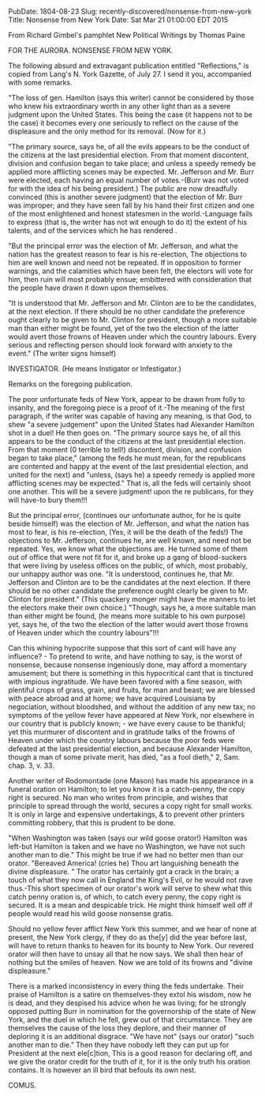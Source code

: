 PubDate: 1804-08-23
Slug: recently-discovered/nonsense-from-new-york
Title: Nonsense from New York
Date: Sat Mar 21 01:00:00 EDT 2015

From Richard Gimbel's pamphlet New Political Writings by Thomas Paine


FOR THE AURORA. 
NONSENSE FROM NEW YORK.

The following absurd and extravagant publication entitled "Reflections," is copied from Lang's N. York Gazette, of July 27. I send it you, accompanied with some remarks.

"The loss of gen. Hamilton (says this writer) cannot be considered by those who knew his extraordinary worth in any other light than as a severe judgment upon the United States. This being the case (it happens not to be the case) it becomes every one seriously to reflect on the cause of the displeasure and the only method for its removal. (Now for it.)

"The primary source, says he, of all the evils appears to be the conduct of the citizens at the last presidential election. From that moment discontent, division and confusion began to take place; and unless a speedy remedy be applied more afflicting scenes may be expected. Mr. Jefferson and Mr. Burr were elected, each having an equal number of votes.-(Burr was not voted for with the idea of his being president.) The public are now dreadfully convinced (this is another severe  judgment) that the election of Mr. Burr was improper; and they have seen fall by his hand their first citizen and one of the most enlightened and honest statesmen in the world.-Language fails to express (that is, the writer has not wit enough to do it) the extent of his talents, and of the services which he has rendered .

"But the principal error was the election of Mr. Jefferson, and what the nation has the greatest reason to fear is his re-election, The objections to him are well known and need not be repeated. If in opposition to former warnings, and the calamities which have been felt, the electors will vote for him, then ruin will most probably ensue; embittered with consideration that the people have drawn it down upon themselves.

"It is understood that Mr. Jefferson and Mr. Clinton are to be the candidates, at the next election. If there should be no other candidate the preference ought clearly to be given to Mr. Clinton for president, though a more suitable man than either might be found, yet of the two the election of the latter would avert those frowns of Heaven under which the country labours. Every serious and reflecting person should look forward with anxiety to the event." (The writer signs himself)

INVESTIGATOR.
(He means Instigator or lnfestigator.)

Remarks on the foregoing publication.

The poor unfortunate feds of New York, appear to be drawn from folly to insanity, and the foregoing piece is a proof of it.-The meaning of the first paragraph, if the writer was capable of having any meaning, is that God, to shew "a severe judgement"  upon the United States had Alexander Hamilton shot in a duel!
He then goes on. "The primary source says he, of all this appears to be the conduct of the citizens at the last presidential election. From that moment (0 terrible to tell!) discontent, division, and confusion began to take place," (among the feds he must mean, for the republicans are contented and happy at the event of the last presidential election, and united for the next) and "unless, (says he) a speedy remedy is applied more afflicting scenes may be expected." That is, all the feds will certainly shoot one another. This will be a severe judgment! upon the re­ publicans,  for they will have-to bury them!!!

But the principal error, (continues our unfortunate author, for he is quite beside himself) was the election of Mr. Jefferson, and what the nation has most to fear, is his re-election, (Yes, it will be the death of the feds!) The objections to Mr. Jefferson, continues he, are well known, and need not be repeated. Yes, we know what the objections are. He turned some of them out of office that were not fit for it, and broke up a gang of blood-suckers that were living by useless offices on the public, of which, most probably, our unhappy author was one. "It is understood, continues he, that Mr. Jefferson and Clinton are to be the candidates at the next election. If there should be no other candidate the preference ought clearly be given to Mr. Clinton for president." (This quackery­ monger might have the manners to let the electors make their own choice.) "Though, says he, a more suitable man than either might be found, (he means more suitable to his own purpose) yet, says he, of the two the election of the latter would avert those frowns of Heaven under which the country labours"!!!

Can this whining hypocrite suppose that this sort of cant will have any influence? - To pretend to write, and have nothing to say, is the worst of nonsense, because nonsense ingeniously done, may afford a momentary amusement; but there is something in this hypocritical cant that is tinctured with impious ingratitude. We have been favored with a fine season, with plentiful crops of grass, grain, and fruits, for man and beast; we are blessed with peace abroad and at home; we have acquired Louisiana by negociation, without bloodshed, and without the addition of any new tax; no symptoms of the yellow fever have appeared at New York, nor elsewhere in our country that is publicly known; - we have every cause to be thankful; yet this murmurer of discontent and in­ gratitude talks of the frowns of Heaven under which the country labours because the poor feds were defeated at the last presidential election, and because Alexander Hamilton, though a man of some private merit, has died, "as a fool dieth," 2, Sam. chap. 3, v. 33.

Another writer of Rodomontade (one Mason) has made his appearance in a funeral oration on Hamilton; to let you know it is a catch-penny, the copy right is secured. No man who writes from principle, and wishes that principle to spread through the world, secures a copy right for small works. It is only in large and expensive undertakings, & to prevent other printers committing robbery, that this is prudent to be done.

"When Washington was taken (says our wild goose orator!) Hamilton was left-but Hamilton is taken and we have no Washington, we have not such another man to die." This might be true if we had no better men than our orator. "Bereaved America! (cries he) Thou art languishing beneath the divine displeasure. " The orator has certainly got a crack in the brain; a touch of what they now call in England the King's Evil, or he would not rave thus.-This short specimen of our orator's work will serve to shew what this catch penny oration is, of which, to catch every penny, the copy right is secured. It is a mean and despicable trick. He might think himself well off if people would read his wild goose nonsense gratis.

Should no yellow fever afflict New York this summer, and we hear of none at present, the New York clergy, if they do as the[y] did the year before last, will have to return thanks to heaven for its bounty to New York. Our revered orator will then have to unsay all that he now says. We shall then hear of nothing but the smiles of heaven. Now we are told of its frowns and "divine displeasure."

There is a marked inconsistency in every thing the feds undertake. Their praise of Hamilton is a satire on themselves-they extol his wisdom, now he is dead, and they despised his advice when he was living; for he strongly opposed putting Burr in nomination for the governorship of the state of New York, and the duel in which he fell, grew out of that circumstance. They are themselves the cause of the loss they deplore, and their manner of deploring it is an additional disgrace. "We have not" (says our orator) "such another man to die." Then they have nobody left they can put up for President at the next ele[c]tion, This is a good reason for declaring off, and we give the orator credit for the truth of it, for it is the only truth his oration contains. It is however an ill bird that befouls its own nest.

COMUS.
